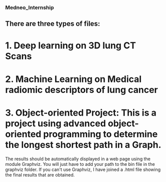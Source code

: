 ### Medneo_Internship
## There are three types of files:

# 1.	Deep learning on 3D lung CT Scans

# 2.	Machine Learning on Medical radiomic descriptors of lung cancer

# 3.	Object-oriented Project: This is a project using advanced object-oriented programming to determine the longest shortest path in a Graph. 
The results should be automatically displayed in a web page using the module Graphviz. You will just have to add your path to the bin file in the graphviz folder.
If you can't use Graphviz, I have joined a .html file showing the final results that are obtained.
